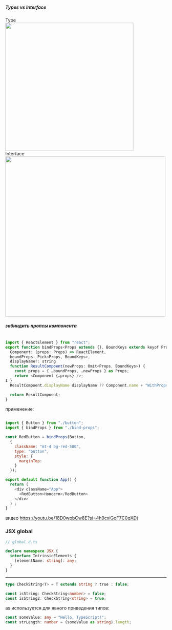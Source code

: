 ##### Types vs Interface  

Type  
<img src="https://github.com/Highflyingexpress/fe-themes/assets/107925514/f7487b55-614c-4a01-93e9-059c7a6c7fb0" width=400>  
Interface  
<img src="https://github.com/Highflyingexpress/fe-themes/assets/107925514/95dab563-7517-4e05-9cfe-49412102b1d8" width=500>
  

##### забиндить пропсы компонента  
  
```javascript

import { ReactElement } from "react";
export function bindProps<Props extends {}, BoundKeys extends keyof Props>(
  Component: (props: Props) => ReactElement,
  boundProps: Pick<Props, BoundKeys>,
  displayName?: string
  function ResultCompoent(newProps: Omit<Props, BoundKeys>) {
    const props = { …boundProps, …newProps } as Props;
    return <Component {…props} />;
I }
  ResultCompoent.displayName displayName ?? Component.name + "WithProps";

  return ResultCompoent;
}

```

  применение:
```javascript

import { Button } from "./button";
import { bindProps } from "./bind-props";

const RedButton = bindProps(Button,
  {
    className: "mt-4 bg-red-500",
    type: "button",
    style: {
      marginTop:
    }
  });

export default function App() {
  return (
    <div className="App">
      <RedButton>Новости</RedButton>
    </div>
  ) ;
}

```
видео https://youtu.be/18D0wpbCw8E?si=4h9cxiGoF7C0qXDj


### JSX global

```typescript
// global.d.ts

declare namespace JSX {
  interface IntrinsicElements {
    [elementName: string]: any;
  }
}
```

---
  
```typescript
type CheckString<T> = T extends string ? true : false;

const isString: CheckString<number> = false;
const isString2: CheckString<string> = true;
```

as используется для явного приведения типов:  
```typescript
const someValue: any = "Hello, TypeScript!";
const strLength: number = (someValue as string).length;
```

